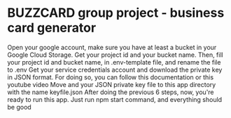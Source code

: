 # BUZZCARD group project - business card generator

Open your google account, make sure you have at least a bucket in your Google Cloud Storage.
Get your project id and your bucket name.
Then, fill your project id and bucket name, in .env-template file, and rename the file to .env
Get your service credentials account and download the private key in JSON format. For doing so, you can follow this documentation or this youtube video
Move and your JSON private key file to this app directory with the name keyfile.json
After doing the previous 6 steps, now, you're ready to run this app. Just run npm start command, and everything should be good
